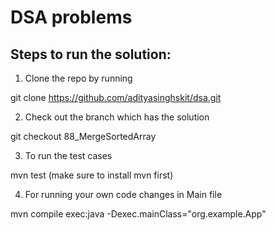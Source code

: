 # DSA problems

## Steps to run the solution:

1. Clone the repo by running 

  git clone https://github.com/adityasinghskit/dsa.git

2. Check out the branch which has the solution 

  git checkout 88_MergeSortedArray

3. To run the test cases

  mvn test (make sure to install mvn first)

4. For running your own code changes in Main file

  mvn compile exec:java -Dexec.mainClass="org.example.App"
